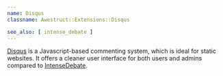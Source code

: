 ```yaml
---
name: Disqus
classname: Awestruct::Extensions::Disqus

see_also: [ intense_debate ]
---
```


[Disqus](http://disqus.com/) is a Javascript-based commenting system,
which is ideal for static websites. It offers a cleaner user interface
for both users and admins compared to
[IntenseDebate](/extensions/intense_debate).

